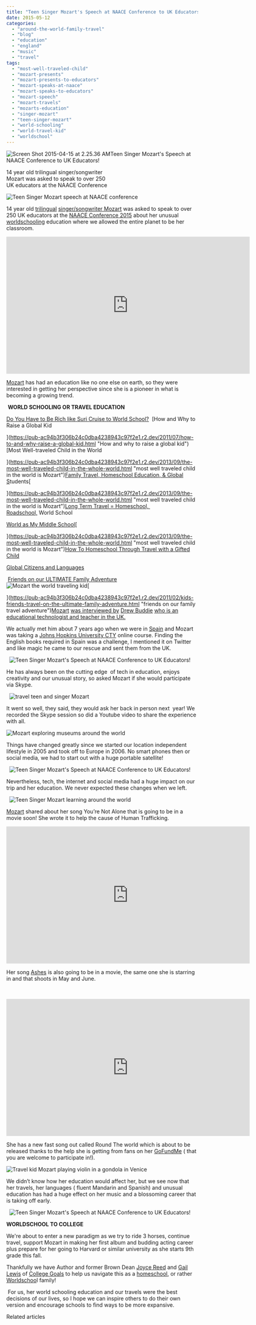 ```yaml
---
title: "Teen Singer Mozart's Speech at NAACE Conference to UK Educators!"
date: 2015-05-12
categories: 
  - "around-the-world-family-travel"
  - "blog"
  - "education"
  - "england"
  - "music"
  - "travel"
tags: 
  - "most-well-traveled-child"
  - "mozart-presents"
  - "mozart-presents-to-educators"
  - "mozart-speaks-at-naace"
  - "mozart-speaks-to-educators"
  - "mozart-speech"
  - "mozart-travels"
  - "mozarts-education"
  - "singer-mozart"
  - "teen-singer-mozart"
  - "world-schooling"
  - "world-travel-kid"
  - "worldschool"
---
```


  
![Screen Shot 2015-04-15 at 2.25.36 AM](https://pub-ac94b3f306b24c0dba4238943c97f2e1.r2.dev/6a00e5502a9507883301bb0827ebd6970d.jpg)Teen Singer Mozart's Speech at  
NAACE Conference to UK Educators!  
  
14 year old trilingual singer/songwriter  
Mozart was asked to speak to over 250  
UK educators at the NAACE Conference

<!--more-->  
  
![Teen Singer Mozart speech at NAACE conference](https://pub-ac94b3f306b24c0dba4238943c97f2e1.r2.dev/6a00e5502a9507883301b8d111f435970c.png)  
  
  

14 year old [trilingual](https://pub-ac94b3f306b24c0dba4238943c97f2e1.r2.dev/2013/12/trilingual-mozart-travel-kid-expert-speaks-at-gec-about-world-education.html "trilingual Mozart speech") [singer/songwriter Mozart](https://pub-ac94b3f306b24c0dba4238943c97f2e1.r2.dev/2014/03/mozart-beautiful-teen-singer-songwriter-musician.html "singer songwriter Mozart") was asked to speak to over 250 UK educators at the [NAACE Conference 2015](http://www.naace.co.uk "naace") about her unusual [worldschooling](https://pub-ac94b3f306b24c0dba4238943c97f2e1.r2.dev/2012/10/curriculum-vitae-for-a-gifted-child-world-schooling.html "world school CV for Mozart") education where we allowed the entire planet to be her classroom. 

  

<iframe allowfullscreen src="https://www.youtube.com/embed/b-w14sXZXVE" frameborder="0" height="360" width="640"></iframe>

  
  
[Mozart](https://pub-ac94b3f306b24c0dba4238943c97f2e1.r2.dev/2015/01/-q-a-mozarts-take-on-travel-music-homeschool.html "teen singer and traveler Mozart") has had an education like no one else on earth, so they were interested in getting her perspective since she is a pioneer in what is becoming a growing trend. 

 **WORLD SCHOOLING OR TRAVEL EDUCATION**

[Do You Have to Be Rich like Suri Cruise to World School?](https://pub-ac94b3f306b24c0dba4238943c97f2e1.r2.dev/2012/09/do-you-have-to-be-rich-like-suri-cruise-to-world-school-learn-mandarin-.html "do you have to be rich like sure cruise to world school?")  [How and Why to Raise a Global Kid  
  
](https://pub-ac94b3f306b24c0dba4238943c97f2e1.r2.dev/2011/07/how-to-and-why-raise-a-global-kid.html "How and why to raise a global kid")[Most Well-traveled Child in the World  
  
](https://pub-ac94b3f306b24c0dba4238943c97f2e1.r2.dev/2013/09/the-most-well-traveled-child-in-the-whole-world.html "most well traveled child in the world is Mozart")[Family Travel, Homeschool Education, & Global S](https://pub-ac94b3f306b24c0dba4238943c97f2e1.r2.dev/2010/04/family-travel-homeschool-education-global-students-lifestyle-design-location-independent-4hww-around.html "HOMESCHOOLING AND TRAVEL")tudents[  
  
](https://pub-ac94b3f306b24c0dba4238943c97f2e1.r2.dev/2013/09/the-most-well-traveled-child-in-the-whole-world.html "most well traveled child in the world is Mozart")[Long Term Travel = Homeschool,  Roadschool,](https://pub-ac94b3f306b24c0dba4238943c97f2e1.r2.dev/2010/03/long-term-family-travel-homeschool-roadschool-world-school-digitalnomad-lifestyle-design-virtual-.html "LONG TERM TRAVEL = HOMESCHOOL, ROADSCHOOL , WORLD SCHOOL") World School  
  
[World as My Middle School](https://pub-ac94b3f306b24c0dba4238943c97f2e1.r2.dev/2014/04/world-as-my-middle-school-the-atlantic-soultravelers3.html "world as my middle school - The Atlantic ")[  
  
](https://pub-ac94b3f306b24c0dba4238943c97f2e1.r2.dev/2013/09/the-most-well-traveled-child-in-the-whole-world.html "most well traveled child in the world is Mozart")[How To Homeschool Through Travel with a Gifted Child](https://pub-ac94b3f306b24c0dba4238943c97f2e1.r2.dev/2012/09/how-to-homeschool-through-travel-with-a-gifted-child-.html "HOW TO HOMESCHOOL WITH A GIFTED CHILD THROUGH TRAVEL")  
  
[Global Citizens and Languages](https://pub-ac94b3f306b24c0dba4238943c97f2e1.r2.dev/2012/05/global-citizens-spanish-and-mandarin-immersion.html "Global citizens and language immersion")

 [Friends on our ULTIMATE Family Adventure](https://pub-ac94b3f306b24c0dba4238943c97f2e1.r2.dev/2011/02/kids-friends-travel-on-the-ultimate-family-adventure.html "friends on our family travel adventure") ![Mozart the world traveling kid](https://pub-ac94b3f306b24c0dba4238943c97f2e1.r2.dev/6a00e5502a9507883301bb082cf14e970d.png)[  
  
](https://pub-ac94b3f306b24c0dba4238943c97f2e1.r2.dev/2011/02/kids-friends-travel-on-the-ultimate-family-adventure.html "friends on our family travel adventure")[Mozart](https://pub-ac94b3f306b24c0dba4238943c97f2e1.r2.dev/2015/02/teen-mozart-singing-red-carpet-grammys.html "teen singer Mozart") [was interviewed by](https://pub-ac94b3f306b24c0dba4238943c97f2e1.r2.dev/2011/02/kids-friends-travel-on-the-ultimate-family-adventure.html "friends on our family travel adventure") [Drew Buddie](https://twitter.com/digitalmaverick "digitalmaverick") [who is an educational technologist and teacher in the UK.](https://pub-ac94b3f306b24c0dba4238943c97f2e1.r2.dev/2011/02/kids-friends-travel-on-the-ultimate-family-adventure.html "friends on our family travel adventure")

  
We actually met him about 7 years ago when we were in [Spain](https://pub-ac94b3f306b24c0dba4238943c97f2e1.r2.dev/2013/05/learning-spanish-in-spain.html "learning spanish in spain") and Mozart was taking a [Johns Hopkins University CTY](http://cty.jhu.edu "johns hopkins cty") online course. Finding the English books required in Spain was a challenge, I mentioned it on Twitter and like magic he came to our rescue and sent them from the UK.

  ![Teen Singer Mozart's Speech at NAACE Conference to UK Educators!](https://pub-ac94b3f306b24c0dba4238943c97f2e1.r2.dev/6a00e5502a9507883301b7c788f876970b.png)

He has always been on the cutting edge  of tech in education, enjoys creativity and our unusual story, so asked Mozart if she would participate via Skype. 

  ![travel teen and singer Mozart](https://pub-ac94b3f306b24c0dba4238943c97f2e1.r2.dev/6a00e5502a9507883301b7c788f8ea970b.png)

It went so well, they said, they would ask her back in person next  year! We recorded the Skype session so did a Youtube video to share the experience with all.  
  
![Mozart exploring museums around the world](https://pub-ac94b3f306b24c0dba4238943c97f2e1.r2.dev/6a00e5502a9507883301bb082cf1da970d.png)  
  
  
Things have changed greatly since we started our location independent lifestyle in 2005 and took off to Europe in 2006. No smart phones then or social media, we had to start out with a huge portable satellite!  
  

  ![Teen Singer Mozart's Speech at NAACE Conference to UK Educators!](https://pub-ac94b3f306b24c0dba4238943c97f2e1.r2.dev/6a00e5502a9507883301b7c788f90f970b.png)

Nevertheless, tech, the internet and social media had a huge impact on our trip and her education. We never expected these changes when we left. 

  ![Teen Singer Mozart learning around the world ](https://pub-ac94b3f306b24c0dba4238943c97f2e1.r2.dev/6a00e5502a9507883301bb082cf1fe970d.png)

[Mozart](https://pub-ac94b3f306b24c0dba4238943c97f2e1.r2.dev/2014/10/mozart-sings-at-the-house-of-blues.html "teen singer Mozart sings at house of blues") shared about her song You’re Not Alone that is going to be in a movie soon! She wrote it to help the cause of Human Trafficking.  
  

<iframe allowfullscreen src="https://www.youtube.com/embed/AUd-6FmGFVU" frameborder="0" height="360" width="640"></iframe>

  
  
Her song [Ashes](https://www.youtube.com/watch?v=c3_kNH3RU3Y "\"Ashes\" by Mozart") is also going to be in a movie, the same one she is starring in and that shoots in May and June.   
  
 

<iframe allowfullscreen src="https://www.youtube.com/embed/c3_kNH3RU3Y" frameborder="0" height="360" width="640"></iframe>

  
  

She has a new fast song out called Round The world which is about to be released thanks to the help she is getting from fans on her [GoFundMe](http://www.gofundme.com/t7q2nx8%20 "gofundme for Mozart's music") ( that you are welcome to participate in!).   
  
![Travel kid Mozart playing violin in  a gondola in Venice](https://pub-ac94b3f306b24c0dba4238943c97f2e1.r2.dev/6a00e5502a9507883301b7c788f92b970b.png)  
  

We didn’t know how her education would affect her, but we see now that her travels, her languages ( fluent Mandarin and Spanish) and unusual education has had a huge effect on her music and a blossoming career that is taking off early. 

  ![Teen Singer Mozart's Speech at NAACE Conference to UK Educators!](https://pub-ac94b3f306b24c0dba4238943c97f2e1.r2.dev/6a00e5502a9507883301b7c788f93b970b.png)

**WORLDSCHOOL TO COLLEGE**

We're about to enter a new paradigm as we try to ride 3 horses, continue travel, support Mozart in making her first album and budding acting career plus prepare for her going to Harvard or similar university as she starts 9th grade this fall.   
  
Thankfully we have Author and former Brown Dean [Joyce Reed](http://www.collegegoals.com/team/joyce_reed.html "Joyce Reed") and [Gail Lewis](http://www.collegegoals.com/team/gail_lewis.html "Gail Lewis of College Goals") of [College Goals](http://www.collegegoals.com "college goals") to help us navigate this as a [homeschool](https://pub-ac94b3f306b24c0dba4238943c97f2e1.r2.dev/2010/04/family-travel-homeschool-education-global-students-lifestyle-design-location-independent-4hww-around.html "homeschool and travel"), or rather [Worldschoo](https://pub-ac94b3f306b24c0dba4238943c97f2e1.r2.dev/2012/02/travel-schooling-learning-through-travel.html "travel schooling or world schooling")l family!   
  
 For us, her world schooling education and our travels were the best decisions of our lives, so I hope we can inspire others to do their own version and encourage schools to find ways to be more expansive. 

Related articles

